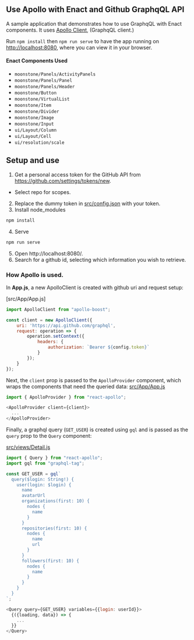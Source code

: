 ## Use Apollo with Enact and Github GraphqQL API

A sample application that demonstrates how to use GraphqQL with Enact components. It uses [Apollo Client](https://github.com/apollographql/apollo-client), (GraphqQL client.)

Run `npm install` then `npm run serve` to have the app running on [http://localhost:8080](http://localhost:8080), where you can view it in your browser.

#### Enact Components Used
- `moonstone/Panels/ActivityPanels`
- `moonstone/Panels/Panel`
- `moonstone/Panels/Header`
- `moonstone/Button`
- `moonstone/VirtualList`
- `moonstone/Item`
- `moonstone/Divider`
- `moonstone/Image`
- `moonstone/Input`
- `ui/Layout/Column`
- `ui/Layout/Cell`
- `ui/resolution/scale`

## Setup and use
1. Get a personal access token for the GitHub API from https://github.com/settings/tokens/new.
  - Select repo for scopes.
2. Replace the dummy token in [src/config.json](src/config.json) with your token.
3. Install node_modules

```bash
npm install
```
4. Serve

```bash
npm run serve
```

5. Open http://localhost:8080/.
6. Search for a github id, selecting which information you wish to retrieve.


### How Apollo is used.

In **App.js**, a new ApolloClient is created with github uri and request setup:

[src/App/App.js]
```javascript
import ApolloClient from "apollo-boost";

const client = new ApolloClient({
	uri: 'https://api.github.com/graphql',
	request: operation => {
		operation.setContext({
			headers: {
				authorization: `Bearer ${config.token}`
			}
		});
	}
});
```

Next, the `client` prop is passed to the `ApolloProvider` component, which wraps the components that need the queried data:
[src/App/App.js](src/App/App.js)
```javascript
import { ApolloProvider } from "react-apollo";

<ApolloProvider client={client}>
  ...
</ApolloProvider>
```

Finally, a graphql query (`GET_USER`) is created using `gql` and is passed as the `query` prop to the `Query` component:

[src/views/Detail.js](src/views/Detail.js)
```javascript
import { Query } from "react-apollo";
import gql from "graphql-tag";

const GET_USER = gql`
  query($login: String!) {
    user(login: $login) {
      name
      avatarUrl
      organizations(first: 10) {
        nodes {
          name
        }
      }
      repositories(first: 10) {
        nodes {
          name
          url
        }
      }
      followers(first: 10) {
        nodes {
          name
        }
      }
    }
  }
`;

<Query query={GET_USER} variables={{login: userId}}>
  {({loading, data}) => {
    ...
  }}
</Query>
```
